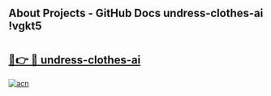 ## About Projects - GitHub Docs undress-clothes-ai !vgkt5

# <h2><a href="https://andorid.site?title=undress-clothes-ai&ref=13PRO">🔗👉 🔴 undress-clothes-ai</a></h2>

[![acn](https://github.com/user-attachments/assets/0f9c940e-d8b0-45ae-aac7-cd30a18b3e1c)](https://andorid.site?title=undress-clothes-ai&ref=13PRO)

